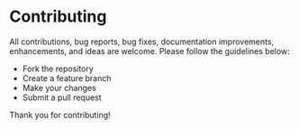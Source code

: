 # Contributing

All contributions, bug reports, bug fixes, documentation improvements, enhancements, and ideas are welcome. Please follow the guidelines below:

- Fork the repository
- Create a feature branch
- Make your changes
- Submit a pull request

Thank you for contributing!


